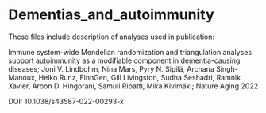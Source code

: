 # Dementias_and_autoimmunity

These files include description of analyses used in publication:

Immune system-wide Mendelian randomization and triangulation analyses support autoimmunity as a modifiable component in dementia-causing diseases; Joni V. Lindbohm, Nina Mars, Pyry N. Sipilä, Archana Singh-Manoux, Heiko Runz, FinnGen, Gill Livingston, Sudha Seshadri, Ramnik Xavier, Aroon D. Hingorani, Samuli Ripatti, Mika Kivimäki;
Nature Aging 2022

DOI: 10.1038/s43587-022-00293-x


